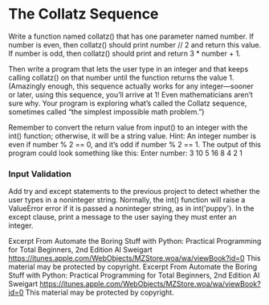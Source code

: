 
# The Collatz Sequence

Write a function named collatz() that has one parameter named number. If number is even, then collatz() should print number // 2 and return this value. If number is odd, then collatz() should print and return 3 * number + 1.

Then write a program that lets the user type in an integer and that keeps calling collatz() on that number until the function returns the value 1. (Amazingly enough, this sequence actually works for any integer—sooner or later, using this sequence, you’ll arrive at 1! Even mathematicians aren’t sure why. Your program is exploring what’s called the Collatz sequence, sometimes called “the simplest impossible math problem.”)

Remember to convert the return value from input() to an integer with the int() function; otherwise, it will be a string value.
Hint: An integer number is even if number % 2 == 0, and it’s odd if number % 2 == 1.
The output of this program could look something like this:
Enter number:
3
10
5
16
8
4
2
1

### Input Validation

Add try and except statements to the previous project to detect whether the user types in a noninteger string. Normally, the int() function will raise a ValueError error if it is passed a noninteger string, as in int('puppy'). In the except clause, print a message to the user saying they must enter an integer.

Excerpt From
Automate the Boring Stuff with Python: Practical Programming for Total Beginners, 2nd Edition
Al Sweigart
https://itunes.apple.com/WebObjects/MZStore.woa/wa/viewBook?id=0
This material may be protected by copyright.
Excerpt From Automate the Boring Stuff with Python: 
Practical Programming for Total Beginners, 2nd Edition
Al Sweigart
https://itunes.apple.com/WebObjects/MZStore.woa/wa/viewBook?id=0
This material may be protected by copyright.
